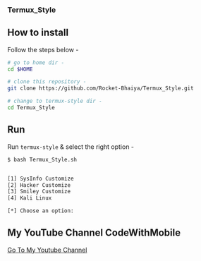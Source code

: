 ### Termux_Style


## How to install

Follow the steps below - 

```bash
# go to home dir - 
cd $HOME

# clone this repository - 
git clone https://github.com/Rocket-Bhaiya/Termux_Style.git

# change to termux-style dir -
cd Termux_Style

```

## Run

Run `termux-style` & select the right option -

```bash
$ bash Termux_Style.sh


[1] SysInfo Customize
[2] Hacker Customize
[3] Smiley Customize
[4] Kali Linux

[*] Choose an option: 


```
## My YouTube Channel CodeWithMobile

<p class="text-center"><a class="btn btn-success" href="https://youtube.com/channel/UCnapm7MW_baBd8l2dmZ1YCQ">Go To My Youtube Channel</a></p>
